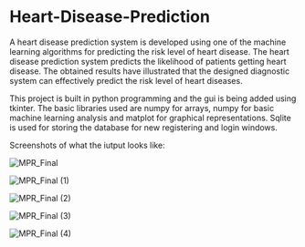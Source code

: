 # Heart-Disease-Prediction

A heart disease prediction system is developed using one of the machine learning algorithms for predicting the risk level of heart disease. 
The heart disease prediction system predicts the likelihood of patients getting heart disease. 
The obtained results have illustrated that the designed diagnostic system can effectively predict the risk level of heart diseases.


This project is built in python programming and the gui is being added using tkinter.
The basic libraries used are numpy for arrays, numpy for basic machine learning analysis and matplot for graphical representations.
Sqlite is used for storing the database for new registering and login windows.

Screenshots of what the iutput looks like:

![MPR_Final](https://user-images.githubusercontent.com/66078898/131140083-ee0c1bb2-0de5-404d-a400-95b36ffb6ecc.jpg)

![MPR_Final (1)](https://user-images.githubusercontent.com/66078898/131140101-1c885593-7b8f-4411-9f1e-5ec2942ca250.jpg)

![MPR_Final (2)](https://user-images.githubusercontent.com/66078898/131140110-b7f119dd-784f-4df0-851e-8490cf2ae7d7.jpg)

![MPR_Final (3)](https://user-images.githubusercontent.com/66078898/131140116-63807e44-b23f-43b7-aa5c-2a799d4c9e23.jpg)

![MPR_Final (4)](https://user-images.githubusercontent.com/66078898/131140123-3659df0d-368d-4095-8e36-166da74c9c11.jpg)


